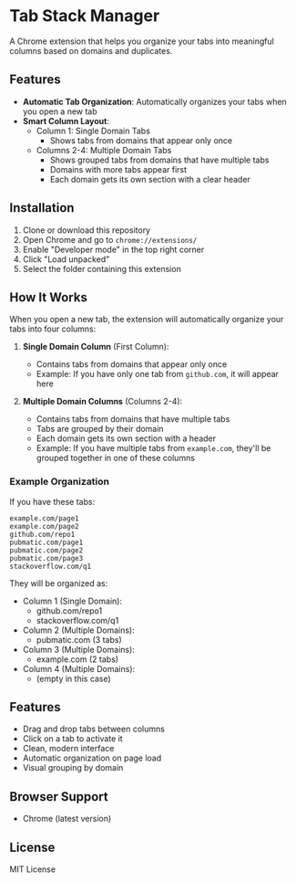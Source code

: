# Tab Stack Manager

A Chrome extension that helps you organize your tabs into meaningful columns based on domains and duplicates.

## Features

- **Automatic Tab Organization**: Automatically organizes your tabs when you open a new tab
- **Smart Column Layout**: 
  - Column 1: Single Domain Tabs
    - Shows tabs from domains that appear only once
  - Columns 2-4: Multiple Domain Tabs
    - Shows grouped tabs from domains that have multiple tabs
    - Domains with more tabs appear first
    - Each domain gets its own section with a clear header

## Installation

1. Clone or download this repository
2. Open Chrome and go to `chrome://extensions/`
3. Enable "Developer mode" in the top right corner
4. Click "Load unpacked"
5. Select the folder containing this extension

## How It Works

When you open a new tab, the extension will automatically organize your tabs into four columns:

1. **Single Domain Column** (First Column):
   - Contains tabs from domains that appear only once
   - Example: If you have only one tab from `github.com`, it will appear here

2. **Multiple Domain Columns** (Columns 2-4):
   - Contains tabs from domains that have multiple tabs
   - Tabs are grouped by their domain
   - Each domain gets its own section with a header
   - Example: If you have multiple tabs from `example.com`, they'll be grouped together in one of these columns

### Example Organization

If you have these tabs:
```
example.com/page1
example.com/page2
github.com/repo1
pubmatic.com/page1
pubmatic.com/page2
pubmatic.com/page3
stackoverflow.com/q1
```

They will be organized as:
- Column 1 (Single Domain):
  - github.com/repo1
  - stackoverflow.com/q1
- Column 2 (Multiple Domains):
  - pubmatic.com (3 tabs)
- Column 3 (Multiple Domains):
  - example.com (2 tabs)
- Column 4 (Multiple Domains):
  - (empty in this case)

## Features

- Drag and drop tabs between columns
- Click on a tab to activate it
- Clean, modern interface
- Automatic organization on page load
- Visual grouping by domain

## Browser Support

- Chrome (latest version)

## License

MIT License
